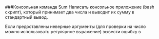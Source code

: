 ###Консольная команда Sum
Написать консольное приложение (bash скрипт), который принимает два числа и выводит их сумму в стандартный вывод.

Если предоставлены неверные аргументы (для проверки на число можно использовать регулярное выражение) вывести ошибку в